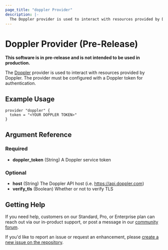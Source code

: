 ```yaml
---
page_title: "doppler Provider"
description: |-
  The Doppler provider is used to interact with resources provided by Doppler. The provider must be configured with a Doppler token for authentication.
---
```


# Doppler Provider (Pre-Release)

**This software is in pre-release and is not intended to be used in production.**

The [Doppler](https://doppler.com) provider is used to interact with resources provided by Doppler. The provider must be configured with a Doppler token for authentication.

## Example Usage

```hcl
provider "doppler" {
  token = "<YOUR DOPPLER TOKEN>"
}
```

## Argument Reference

### Required

- **doppler_token** (String) A Doppler service token

### Optional

- **host** (String) The Doppler API host (i.e. https://api.doppler.com)
- **verify_tls** (Boolean) Whether or not to verify TLS

## Getting Help

If you need help, customers on our Standard, Pro, or Enterprise plan can reach out via our in-product support, or post a message in our [community forum](https://community.doppler.com/c/need-help/6).

If you'd like to report an issue or request an enhancement, please [create a new issue on the repository](https://github.com/DopplerHQ/terraform-provider-doppler/issues).
